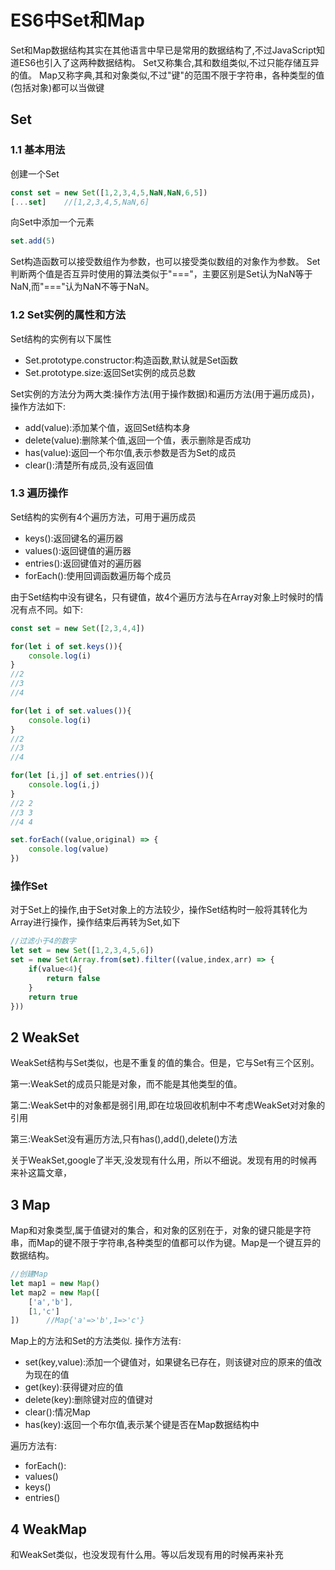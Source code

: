 # ES6中Set和Map

Set和Map数据结构其实在其他语言中早已是常用的数据结构了,不过JavaScript知道ES6也引入了这两种数据结构。
Set又称集合,其和数组类似,不过只能存储互异的值。
Map又称字典,其和对象类似,不过"键"的范围不限于字符串，各种类型的值(包括对象)都可以当做键

## Set

### 1.1 基本用法

创建一个Set

``` javascript
const set = new Set([1,2,3,4,5,NaN,NaN,6,5])
[...set]    //[1,2,3,4,5,NaN,6]
```

向Set中添加一个元素

``` javascript
set.add(5)
```

Set构造函数可以接受数组作为参数，也可以接受类似数组的对象作为参数。
Set判断两个值是否互异时使用的算法类似于"==="，主要区别是Set认为NaN等于NaN,而"==="认为NaN不等于NaN。

### 1.2 Set实例的属性和方法

Set结构的实例有以下属性

* Set.prototype.constructor:构造函数,默认就是Set函数
* Set.prototype.size:返回Set实例的成员总数

Set实例的方法分为两大类:操作方法(用于操作数据)和遍历方法(用于遍历成员)，操作方法如下:

* add(value):添加某个值，返回Set结构本身
* delete(value):删除某个值,返回一个值，表示删除是否成功
* has(value):返回一个布尔值,表示参数是否为Set的成员
* clear():清楚所有成员,没有返回值

### 1.3 遍历操作

Set结构的实例有4个遍历方法，可用于遍历成员

* keys():返回键名的遍历器
* values():返回键值的遍历器
* entries():返回键值对的遍历器
* forEach():使用回调函数遍历每个成员

由于Set结构中没有键名，只有键值，故4个遍历方法与在Array对象上时候时的情况有点不同。如下:

``` javascript
const set = new Set([2,3,4,4])

for(let i of set.keys()){
    console.log(i)
}
//2
//3
//4

for(let i of set.values()){
    console.log(i)
}
//2
//3
//4

for(let [i,j] of set.entries()){
    console.log(i,j)
}
//2 2
//3 3
//4 4

set.forEach((value,original) => {
    console.log(value)
})
```

### 操作Set

对于Set上的操作,由于Set对象上的方法较少，操作Set结构时一般将其转化为Array进行操作，操作结束后再转为Set,如下

``` javascript
//过滤小于4的数字
let set = new Set([1,2,3,4,5,6])
set = new Set(Array.from(set).filter((value,index,arr) => {
    if(value<4){
        return false
    }
    return true
}))
```

## 2 WeakSet

WeakSet结构与Set类似，也是不重复的值的集合。但是，它与Set有三个区别。

第一:WeakSet的成员只能是对象，而不能是其他类型的值。

第二:WeakSet中的对象都是弱引用,即在垃圾回收机制中不考虑WeakSet对对象的引用

第三:WeakSet没有遍历方法,只有has(),add(),delete()方法

关于WeakSet,google了半天,没发现有什么用，所以不细说。发现有用的时候再来补这篇文章，

## 3 Map

Map和对象类型,属于值键对的集合，和对象的区别在于，对象的键只能是字符串，而Map的键不限于字符串,各种类型的值都可以作为键。Map是一个键互异的数据结构。

``` javascript
//创建Map
let map1 = new Map()
let map2 = new Map([
    ['a','b'],
    [1,'c']
])      //Map{'a'=>'b',1=>'c'}
```

Map上的方法和Set的方法类似.
操作方法有:

* set(key,value):添加一个键值对，如果键名已存在，则该键对应的原来的值改为现在的值
* get(key):获得键对应的值
* delete(key):删除键对应的值键对
* clear():情况Map
* has(key):返回一个布尔值,表示某个键是否在Map数据结构中

遍历方法有:

* forEach():
* values()
* keys()
* entries()

## 4 WeakMap

和WeakSet类似，也没发现有什么用。等以后发现有用的时候再来补充